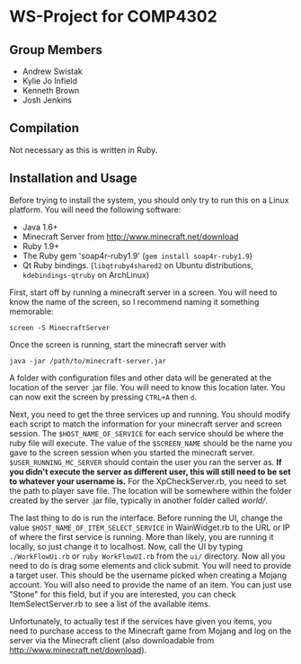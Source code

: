 WS-Project for COMP4302
=======================

Group Members
-------------
-	Andrew Swistak
-	Kylie Jo Infield
-	Kenneth Brown
-	Josh Jenkins

Compilation
------------
Not necessary as this is written in Ruby.

Installation and Usage
------------
Before trying to install the system, you should only try to run this on a Linux platform. You will need the following software:
- Java 1.6+
- Minecraft Server from http://www.minecraft.net/download
- Ruby 1.9+
- The Ruby gem 'soap4r-ruby1.9' (```gem install soap4r-ruby1.9```)
- Qt Ruby bindings. (```libqtruby4shared2``` on Ubuntu distributions, ```kdebindings-qtruby``` on ArchLinux)

First, start off by running a minecraft server in a screen. You will need to know the name of the screen, so I recommend naming it something memorable:

    screen -S MinecraftServer

Once the screen is running, start the minecraft server with

    java -jar /path/to/minecraft-server.jar

A folder with configuration files and other data will be generated at the location of the server .jar file. You will need to know this location later. You can now exit the screen by pressing ```CTRL+A``` then ```d```.

Next, you need to get the three services up and running. You should modify each script to match the information for your minecraft server and screen session. The ```$HOST_NAME_OF_SERVICE``` for each service should be where the ruby file will execute. The value of the ```$SCREEN_NAME``` should be the name you gave to the screen session when you started the minecraft server. ```$USER_RUNNING_MC_SERVER``` should contain the user you ran the server as. **If you didn't execute the server as different user, this will still need to be set to whatever your username is.** For the XpCheckServer.rb, you need to set the path to player save file. The location will be somewhere within the folder created by the server .jar file, typically in another folder called *world/*.

The last thing to do is run the interface. Before running the UI, change the value ```$HOST_NAME_OF_ITEM_SELECT_SERVICE``` in WainWidget.rb to the URL or IP of where the first service is running. More than likely, you are running it locally, so just change it to localhost. Now, call the UI by typing ```./WorkFlowUi.rb``` or ```ruby WorkFlowUI.rb``` from the ```ui/``` directory. Now all you need to do is drag some elements and click submit. You will need to provide a target user. This should be the username picked when creating a Mojang account. You will also need to provide the name of an item. You can just use "Stone" for this field, but if you are interested, you can check ItemSelectServer.rb to see a list of the available items.

Unfortunately, to actually test if the services have given you items, you need to purchase access to the Minecraft game from Mojang and log on the server via the Minecraft client (also downloadable from http://www.minecraft.net/download).
